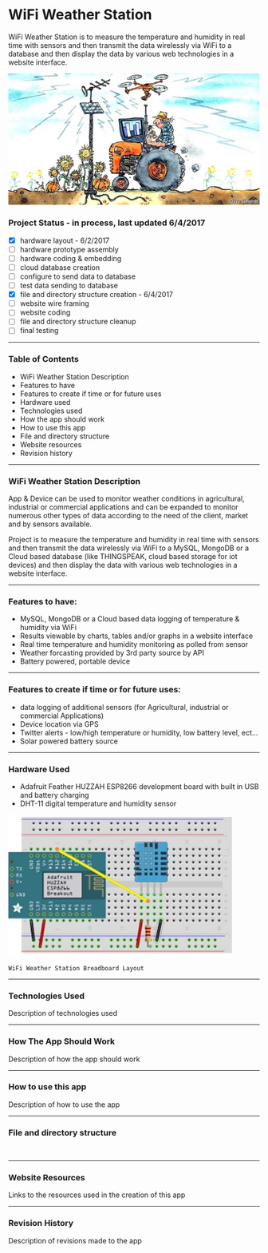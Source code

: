 # WiFi Weather Station
WiFi Weather Station is to measure the temperature and humidity in real time with sensors and then transmit the data wirelessly via WiFi to a database and then display the data by various web technologies in a website interface.

![WiFi Weather Station](assets/img/smart-farm.jpg)


### Project Status - in process, last updated 6/4/2017

  - [x]  hardware layout - 6/2/2017
  - [ ]  hardware prototype assembly 
  - [ ]  hardware coding & embedding
  - [ ]  cloud database creation
  - [ ]  configure to send data to database
  - [ ]  test data sending to database  
  - [x]  file and directory structure creation  - 6/4/2017
  - [ ]  website wire framing  
  - [ ]  website coding
  - [ ]  file and directory structure cleanup
  - [ ]  final testing
  
----

### Table of Contents

  -  WiFi Weather Station Description
  -  Features to have 
  -  Features to create if time or for future uses
  -  Hardware used
  -  Technologies used 
  -  How the app should work
  -  How to use this app
  -  File and directory structure
  -  Website resources
  -  Revision history
  
----

### WiFi Weather Station Description
App & Device can be used to monitor weather conditions in agricultural, industrial or commercial applications and can be expanded to monitor numerous other types of data according to the need of the client, market and by sensors available. 

Project is to measure the temperature and humidity in real time with sensors and then transmit the data wirelessly via WiFi to a MySQL, MongoDB or a Cloud based database (like THINGSPEAK, cloud based storage for iot devices) and then display the data with various web technologies in a website interface.


----

### Features to have:
- MySQL, MongoDB or a Cloud based data logging of temperature & humidity via WiFi
- Results viewable by charts, tables and/or graphs in a website interface
- Real time  temperature and humidity monitoring as polled from sensor 
- Weather forcasting provided by 3rd party source by API
- Battery powered, portable device


----

### Features to create if time or for future uses:
- data logging of additional sensors (for Agricultural, industrial or commercial Applications)
- Device location via GPS
- Twitter alerts - low/high temperature or humidity, low battery level, ect...
- Solar powered battery source


----

### Hardware Used

  - Adafruit Feather HUZZAH ESP8266 development board with built in USB and battery charging 
  - DHT-11 digital temperature and humidity sensor

![WiFi Weather Station Breadboard Layout](assets/img/ESP8266-DHT11.jpg)

	WiFi Weather Station Breadboard Layout

----

### Technologies Used

Description of technologies used 


----

### How The App Should Work

Description of how the app should work



----

### How to use this app

Description of how to use the app



----

### File and directory structure

```


```


----
### Website Resources 

Links to the resources used in the creation of this app


----
### Revision History 

Description of revisions made to the app

